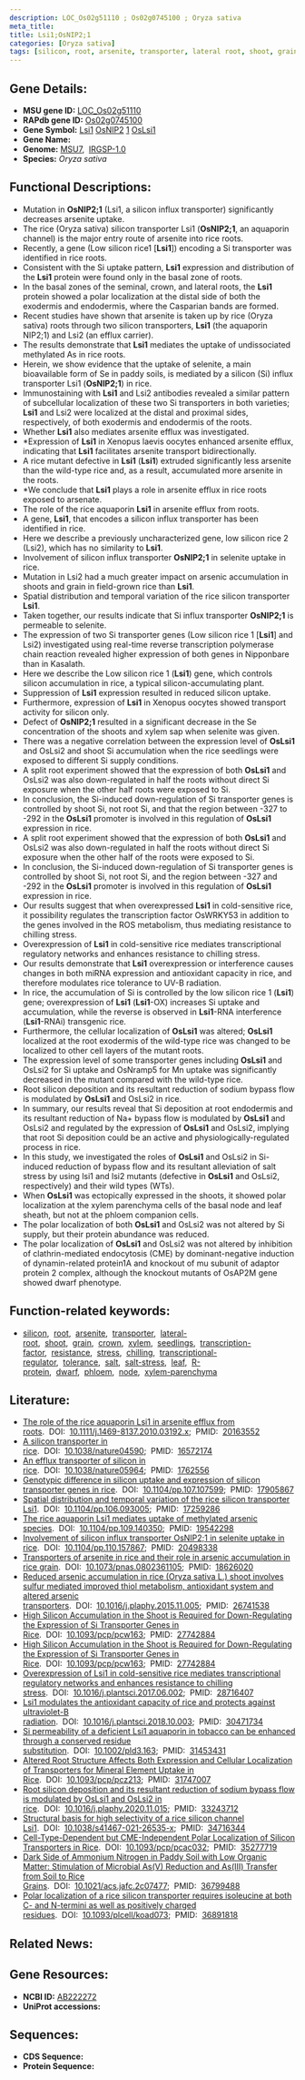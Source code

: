 ```yaml
---
description: LOC_Os02g51110 ; Os02g0745100 ; Oryza sativa
meta_title:
title: Lsi1;OsNIP2;1
categories: [Oryza sativa]
tags: [silicon, root, arsenite, transporter, lateral root, shoot, grain, crown, xylem, seedlings, transcription factor, resistance, stress, chilling, transcriptional regulator, tolerance, salt, salt stress, leaf, R protein, dwarf, phloem, node, xylem parenchyma]
---
```


## Gene Details:
- **MSU gene ID:** [LOC_Os02g51110](http://rice.uga.edu/cgi-bin/ORF_infopage.cgi?orf=LOC_Os02g51110)  
- **RAPdb gene ID:** [Os02g0745100](https://rapdb.dna.affrc.go.jp/locus/?name=Os02g0745100)  
- **Gene Symbol:** <u>Lsi1</u>&nbsp;<u>OsNIP2</u>&nbsp;<u>1</u>&nbsp;<u>OsLsi1</u>
- **Gene Name:**
- **Genome:**  [MSU7](http://rice.uga.edu/),&nbsp;&nbsp;[IRGSP-1.0](https://rapdb.dna.affrc.go.jp/download/irgsp1.html)
- **Species:** *Oryza sativa*

## Functional Descriptions:
   - Mutation in **OsNIP2;1** (Lsi1, a silicon influx transporter) significantly decreases arsenite uptake.
   - The rice (Oryza sativa) silicon transporter Lsi1 (**OsNIP2;1**, an aquaporin channel) is the major entry route of arsenite into rice roots.
   - Recently, a gene (Low silicon rice1 [**Lsi1**]) encoding a Si transporter was identified in rice roots.
   - Consistent with the Si uptake pattern, **Lsi1** expression and distribution of the **Lsi1** protein were found only in the basal zone of roots.
   - In the basal zones of the seminal, crown, and lateral roots, the **Lsi1** protein showed a polar localization at the distal side of both the exodermis and endodermis, where the Casparian bands are formed.
   - Recent studies have shown that arsenite is taken up by rice (Oryza sativa) roots through two silicon transporters, **Lsi1** (the aquaporin NIP2;1) and Lsi2 (an efflux carrier).
   - The results demonstrate that **Lsi1** mediates the uptake of undissociated methylated As in rice roots.
   - Herein, we show evidence that the uptake of selenite, a main bioavailable form of Se in paddy soils, is mediated by a silicon (Si) influx transporter Lsi1 (**OsNIP2;1**) in rice.
   - Immunostaining with **Lsi1** and Lsi2 antibodies revealed a similar pattern of subcellular localization of these two Si transporters in both varieties; **Lsi1** and Lsi2 were localized at the distal and proximal sides, respectively, of both exodermis and endodermis of the roots.
   - Whether **Lsi1** also mediates arsenite efflux was investigated.
   - *Expression of **Lsi1** in Xenopus laevis oocytes enhanced arsenite efflux, indicating that **Lsi1** facilitates arsenite transport bidirectionally.
   - A rice mutant defective in **Lsi1** (**Lsi1**) extruded significantly less arsenite than the wild-type rice and, as a result, accumulated more arsenite in the roots.
   - *We conclude that **Lsi1** plays a role in arsenite efflux in rice roots exposed to arsenate.
   - The role of the rice aquaporin **Lsi1** in arsenite efflux from roots.
   - A gene, **Lsi1**, that encodes a silicon influx transporter has been identified in rice.
   - Here we describe a previously uncharacterized gene, low silicon rice 2 (Lsi2), which has no similarity to **Lsi1**.
   - Involvement of silicon influx transporter **OsNIP2;1** in selenite uptake in rice.
   - Mutation in Lsi2 had a much greater impact on arsenic accumulation in shoots and grain in field-grown rice than **Lsi1**.
   - Spatial distribution and temporal variation of the rice silicon transporter **Lsi1**.
   - Taken together, our results indicate that Si influx transporter **OsNIP2;1** is permeable to selenite.
   - The expression of two Si transporter genes (Low silicon rice 1 [**Lsi1**] and Lsi2) investigated using real-time reverse transcription polymerase chain reaction revealed higher expression of both genes in Nipponbare than in Kasalath.
   - Here we describe the Low silicon rice 1 (**Lsi1**) gene, which controls silicon accumulation in rice, a typical silicon-accumulating plant.
   - Suppression of **Lsi1** expression resulted in reduced silicon uptake.
   - Furthermore, expression of **Lsi1** in Xenopus oocytes showed transport activity for silicon only.
   - Defect of **OsNIP2;1** resulted in a significant decrease in the Se concentration of the shoots and xylem sap when selenite was given.
   - There was a negative correlation between the expression level of **OsLsi1** and OsLsi2 and shoot Si accumulation when the rice seedlings were exposed to different Si supply conditions.
   - A split root experiment showed that the expression of both **OsLsi1** and OsLsi2 was also down-regulated in half the roots without direct Si exposure when the other half roots were exposed to Si.
   - In conclusion, the Si-induced down-regulation of Si transporter genes is controlled by shoot Si, not root Si, and that the region between -327 to -292 in the **OsLsi1** promoter is involved in this regulation of **OsLsi1** expression in rice.
   - A split root experiment showed that the expression of both **OsLsi1** and OsLsi2 was also down-regulated in half the roots without direct Si exposure when the other half of the roots were exposed to Si.
   - In conclusion, the Si-induced down-regulation of Si transporter genes is controlled by shoot Si, not root Si, and the region between -327 and -292 in the **OsLsi1** promoter is involved in this regulation of **OsLsi1** expression in rice.
   - Our results suggest that when overexpressed **Lsi1** in cold-sensitive rice, it possibility regulates the transcription factor OsWRKY53 in addition to the genes involved in the ROS metabolism, thus mediating resistance to chilling stress.
   - Overexpression of **Lsi1** in cold-sensitive rice mediates transcriptional regulatory networks and enhances resistance to chilling stress.
   - Our results demonstrate that **Lsi1** overexpression or interference causes changes in both miRNA expression and antioxidant capacity in rice, and therefore modulates rice tolerance to UV-B radiation.
   - In rice, the accumulation of Si is controlled by the low silicon rice 1 (**Lsi1**) gene; overexpression of **Lsi1** (**Lsi1**-OX) increases Si uptake and accumulation, while the reverse is observed in **Lsi1**-RNA interference (**Lsi1**-RNAi) transgenic rice.
   - Furthermore, the cellular localization of **OsLsi1** was altered; **OsLsi1** localized at the root exodermis of the wild-type rice was changed to be localized to other cell layers of the mutant roots.
   - The expression level of some transporter genes including **OsLsi1** and OsLsi2 for Si uptake and OsNramp5 for Mn uptake was significantly decreased in the mutant compared with the wild-type rice.
   - Root silicon deposition and its resultant reduction of sodium bypass flow is modulated by **OsLsi1** and OsLsi2 in rice.
   - In summary, our results reveal that Si deposition at root endodermis and its resultant reduction of Na+ bypass flow is modulated by **OsLsi1** and OsLsi2 and regulated by the expression of **OsLsi1** and OsLsi2, implying that root Si deposition could be an active and physiologically-regulated process in rice.
   - In this study, we investigated the roles of **OsLsi1** and OsLsi2 in Si-induced reduction of bypass flow and its resultant alleviation of salt stress by using lsi1 and lsi2 mutants (defective in **OsLsi1** and OsLsi2, respectively) and their wild types (WTs).
   - When **OsLsi1** was ectopically expressed in the shoots, it showed polar localization at the xylem parenchyma cells of the basal node and leaf sheath, but not at the phloem companion cells.
   - The polar localization of both **OsLsi1** and OsLsi2 was not altered by Si supply, but their protein abundance was reduced.
   - The polar localization of **OsLsi1** and OsLsi2 was not altered by inhibition of clathrin-mediated endocytosis (CME) by dominant-negative induction of dynamin-related protein1A and knockout of mu subunit of adaptor protein 2 complex, although the knockout mutants of OsAP2M gene showed dwarf phenotype.

## Function-related keywords:
   - [silicon](/tags/silicon/),&nbsp;&nbsp;[root](/tags/root/),&nbsp;&nbsp;[arsenite](/tags/arsenite/),&nbsp;&nbsp;[transporter](/tags/transporter/),&nbsp;&nbsp;[lateral-root](/tags/lateral-root/),&nbsp;&nbsp;[shoot](/tags/shoot/),&nbsp;&nbsp;[grain](/tags/grain/),&nbsp;&nbsp;[crown](/tags/crown/),&nbsp;&nbsp;[xylem](/tags/xylem/),&nbsp;&nbsp;[seedlings](/tags/seedlings/),&nbsp;&nbsp;[transcription-factor](/tags/transcription-factor/),&nbsp;&nbsp;[resistance](/tags/resistance/),&nbsp;&nbsp;[stress](/tags/stress/),&nbsp;&nbsp;[chilling](/tags/chilling/),&nbsp;&nbsp;[transcriptional-regulator](/tags/transcriptional-regulator/),&nbsp;&nbsp;[tolerance](/tags/tolerance/),&nbsp;&nbsp;[salt](/tags/salt/),&nbsp;&nbsp;[salt-stress](/tags/salt-stress/),&nbsp;&nbsp;[leaf](/tags/leaf/),&nbsp;&nbsp;[R-protein](/tags/R-protein/),&nbsp;&nbsp;[dwarf](/tags/dwarf/),&nbsp;&nbsp;[phloem](/tags/phloem/),&nbsp;&nbsp;[node](/tags/node/),&nbsp;&nbsp;[xylem-parenchyma](/tags/xylem-parenchyma/)

## Literature:
   - [The role of the rice aquaporin Lsi1 in arsenite efflux from roots](https://www.doi.org/10.1111/j.1469-8137.2010.03192.x).&nbsp;&nbsp;DOI:&nbsp;&nbsp;[10.1111/j.1469-8137.2010.03192.x](https://www.doi.org/10.1111/j.1469-8137.2010.03192.x);&nbsp;&nbsp;PMID:&nbsp;&nbsp;[20163552](https://pubmed.ncbi.nlm.nih.gov/20163552/)
   - [A silicon transporter in rice](https://www.doi.org/10.1038/nature04590).&nbsp;&nbsp;DOI:&nbsp;&nbsp;[10.1038/nature04590](https://www.doi.org/10.1038/nature04590);&nbsp;&nbsp;PMID:&nbsp;&nbsp;[16572174](https://pubmed.ncbi.nlm.nih.gov/16572174/)
   - [An efflux transporter of silicon in rice](https://www.doi.org/10.1038/nature05964).&nbsp;&nbsp;DOI:&nbsp;&nbsp;[10.1038/nature05964](https://www.doi.org/10.1038/nature05964);&nbsp;&nbsp;PMID:&nbsp;&nbsp;[1762556](https://pubmed.ncbi.nlm.nih.gov/1762556/)
   - [Genotypic difference in silicon uptake and expression of silicon transporter genes in rice](https://www.doi.org/10.1104/pp.107.107599).&nbsp;&nbsp;DOI:&nbsp;&nbsp;[10.1104/pp.107.107599](https://www.doi.org/10.1104/pp.107.107599);&nbsp;&nbsp;PMID:&nbsp;&nbsp;[17905867](https://pubmed.ncbi.nlm.nih.gov/17905867/)
   - [Spatial distribution and temporal variation of the rice silicon transporter Lsi1](https://www.doi.org/10.1104/pp.106.093005).&nbsp;&nbsp;DOI:&nbsp;&nbsp;[10.1104/pp.106.093005](https://www.doi.org/10.1104/pp.106.093005);&nbsp;&nbsp;PMID:&nbsp;&nbsp;[17259286](https://pubmed.ncbi.nlm.nih.gov/17259286/)
   - [The rice aquaporin Lsi1 mediates uptake of methylated arsenic species](https://www.doi.org/10.1104/pp.109.140350).&nbsp;&nbsp;DOI:&nbsp;&nbsp;[10.1104/pp.109.140350](https://www.doi.org/10.1104/pp.109.140350);&nbsp;&nbsp;PMID:&nbsp;&nbsp;[19542298](https://pubmed.ncbi.nlm.nih.gov/19542298/)
   - [Involvement of silicon influx transporter OsNIP2;1 in selenite uptake in rice](https://www.doi.org/10.1104/pp.110.157867).&nbsp;&nbsp;DOI:&nbsp;&nbsp;[10.1104/pp.110.157867](https://www.doi.org/10.1104/pp.110.157867);&nbsp;&nbsp;PMID:&nbsp;&nbsp;[20498338](https://pubmed.ncbi.nlm.nih.gov/20498338/)
   - [Transporters of arsenite in rice and their role in arsenic accumulation in rice grain](https://www.doi.org/10.1073/pnas.0802361105).&nbsp;&nbsp;DOI:&nbsp;&nbsp;[10.1073/pnas.0802361105](https://www.doi.org/10.1073/pnas.0802361105);&nbsp;&nbsp;PMID:&nbsp;&nbsp;[18626020](https://pubmed.ncbi.nlm.nih.gov/18626020/)
   - [Reduced arsenic accumulation in rice (Oryza sativa L.) shoot involves sulfur mediated improved thiol metabolism, antioxidant system and altered arsenic transporters](https://www.doi.org/10.1016/j.plaphy.2015.11.005).&nbsp;&nbsp;DOI:&nbsp;&nbsp;[10.1016/j.plaphy.2015.11.005](https://www.doi.org/10.1016/j.plaphy.2015.11.005);&nbsp;&nbsp;PMID:&nbsp;&nbsp;[26741538](https://pubmed.ncbi.nlm.nih.gov/26741538/)
   - [High Silicon Accumulation in the Shoot is Required for Down-Regulating the Expression of Si Transporter Genes in Rice](https://www.doi.org/10.1093/pcp/pcw163).&nbsp;&nbsp;DOI:&nbsp;&nbsp;[10.1093/pcp/pcw163](https://www.doi.org/10.1093/pcp/pcw163);&nbsp;&nbsp;PMID:&nbsp;&nbsp;[27742884](https://pubmed.ncbi.nlm.nih.gov/27742884/)
   - [High Silicon Accumulation in the Shoot is Required for Down-Regulating the Expression of Si Transporter Genes in Rice](https://www.doi.org/10.1093/pcp/pcw163).&nbsp;&nbsp;DOI:&nbsp;&nbsp;[10.1093/pcp/pcw163](https://www.doi.org/10.1093/pcp/pcw163);&nbsp;&nbsp;PMID:&nbsp;&nbsp;[27742884](https://pubmed.ncbi.nlm.nih.gov/27742884/)
   - [Overexpression of Lsi1 in cold-sensitive rice mediates transcriptional regulatory networks and enhances resistance to chilling stress](https://www.doi.org/10.1016/j.plantsci.2017.06.002).&nbsp;&nbsp;DOI:&nbsp;&nbsp;[10.1016/j.plantsci.2017.06.002](https://www.doi.org/10.1016/j.plantsci.2017.06.002);&nbsp;&nbsp;PMID:&nbsp;&nbsp;[28716407](https://pubmed.ncbi.nlm.nih.gov/28716407/)
   - [Lsi1 modulates the antioxidant capacity of rice and protects against ultraviolet-B radiation](https://www.doi.org/10.1016/j.plantsci.2018.10.003).&nbsp;&nbsp;DOI:&nbsp;&nbsp;[10.1016/j.plantsci.2018.10.003](https://www.doi.org/10.1016/j.plantsci.2018.10.003);&nbsp;&nbsp;PMID:&nbsp;&nbsp;[30471734](https://pubmed.ncbi.nlm.nih.gov/30471734/)
   - [Si permeability of a deficient Lsi1 aquaporin in tobacco can be enhanced through a conserved residue substitution](https://www.doi.org/10.1002/pld3.163).&nbsp;&nbsp;DOI:&nbsp;&nbsp;[10.1002/pld3.163](https://www.doi.org/10.1002/pld3.163);&nbsp;&nbsp;PMID:&nbsp;&nbsp;[31453431](https://pubmed.ncbi.nlm.nih.gov/31453431/)
   - [Altered Root Structure Affects Both Expression and Cellular Localization of Transporters for Mineral Element Uptake in Rice](https://www.doi.org/10.1093/pcp/pcz213).&nbsp;&nbsp;DOI:&nbsp;&nbsp;[10.1093/pcp/pcz213](https://www.doi.org/10.1093/pcp/pcz213);&nbsp;&nbsp;PMID:&nbsp;&nbsp;[31747007](https://pubmed.ncbi.nlm.nih.gov/31747007/)
   - [Root silicon deposition and its resultant reduction of sodium bypass flow is modulated by OsLsi1 and OsLsi2 in rice](https://www.doi.org/10.1016/j.plaphy.2020.11.015).&nbsp;&nbsp;DOI:&nbsp;&nbsp;[10.1016/j.plaphy.2020.11.015](https://www.doi.org/10.1016/j.plaphy.2020.11.015);&nbsp;&nbsp;PMID:&nbsp;&nbsp;[33243712](https://pubmed.ncbi.nlm.nih.gov/33243712/)
   - [Structural basis for high selectivity of a rice silicon channel Lsi1](https://www.doi.org/10.1038/s41467-021-26535-x).&nbsp;&nbsp;DOI:&nbsp;&nbsp;[10.1038/s41467-021-26535-x](https://www.doi.org/10.1038/s41467-021-26535-x);&nbsp;&nbsp;PMID:&nbsp;&nbsp;[34716344](https://pubmed.ncbi.nlm.nih.gov/34716344/)
   - [Cell-Type-Dependent but CME-Independent Polar Localization of Silicon Transporters in Rice](https://www.doi.org/10.1093/pcp/pcac032).&nbsp;&nbsp;DOI:&nbsp;&nbsp;[10.1093/pcp/pcac032](https://www.doi.org/10.1093/pcp/pcac032);&nbsp;&nbsp;PMID:&nbsp;&nbsp;[35277719](https://pubmed.ncbi.nlm.nih.gov/35277719/)
   - [Dark Side of Ammonium Nitrogen in Paddy Soil with Low Organic Matter: Stimulation of Microbial As(V) Reduction and As(III) Transfer from Soil to Rice Grains](https://www.doi.org/10.1021/acs.jafc.2c07477).&nbsp;&nbsp;DOI:&nbsp;&nbsp;[10.1021/acs.jafc.2c07477](https://www.doi.org/10.1021/acs.jafc.2c07477);&nbsp;&nbsp;PMID:&nbsp;&nbsp;[36799488](https://pubmed.ncbi.nlm.nih.gov/36799488/)
   - [Polar localization of a rice silicon transporter requires isoleucine at both C- and N-termini as well as positively charged residues](https://www.doi.org/10.1093/plcell/koad073).&nbsp;&nbsp;DOI:&nbsp;&nbsp;[10.1093/plcell/koad073](https://www.doi.org/10.1093/plcell/koad073);&nbsp;&nbsp;PMID:&nbsp;&nbsp;[36891818](https://pubmed.ncbi.nlm.nih.gov/36891818/)

## Related News:

## Gene Resources:
- **NCBI ID:**  [AB222272](http://www.ncbi.nlm.nih.gov/nuccore/AB222272)
- **UniProt accessions:** [](https://www.uniprot.org/uniprotkb//entry)

## Sequences:
- **CDS Sequence:**
- **Protein Sequence:**
